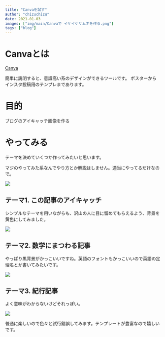 ```yaml
---
title: "Canvaを試す"
author: "chizuchizu"
date: 2021-01-03
images: ["img/main/Canvaで イケイケサムネを作る.png"] 
tags: ["blog"]
---
```


# Canvaとは
[Canva](https://www.canva.com/ja_jp/)

簡単に説明すると、意識高い系のデザインができるツールです。
ポスターからインスタ投稿用のテンプレまであります。

# 目的
ブログのアイキャッチ画像を作る

# やってみる
テーマを決めていくつか作ってみたいと思います。

マジのやってみた系なんでやり方とか解説はしません。適当にやってるだけなので。

![](https://cdn.discordapp.com/attachments/795149266258493494/795158388602044476/unknown.png)

## テーマ1. この記事のアイキャッチ

シンプルなテーマを用いながらも、沢山の人に目に留めてもらえるよう、背景を黄色にしてみました。

![](https://cdn.discordapp.com/attachments/795149266258493494/795159091416662026/Canva_.png)

## テーマ2. 数学にまつわる記事

やっぱり黒背景がかっこいいですね。英語のフォントもかっこいいので英語の定理名とか書いてみたいです。

![](https://cdn.discordapp.com/attachments/795149266258493494/795160047951806474/NP_.png)

## テーマ3. 紀行記事

よく意味がわからないけどそれっぽい。

![](https://cdn.discordapp.com/attachments/795149266258493494/795160720764698645/good_times__tan_lines.jpg)

普通に楽しいので色々と試行錯誤してみます。テンプレートが豊富なので嬉しいです。
